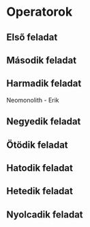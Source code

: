 # Operatorok
## Első feladat

## Második feladat

## Harmadik feladat
Neomonolith - Erik
## Negyedik feladat

## Ötödik feladat

## Hatodik feladat

## Hetedik feladat

## Nyolcadik feladat
